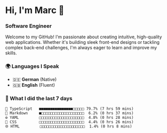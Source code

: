 # Hi, I'm Marc 👋 
### Software Engineer

Welcome to my GitHub! I'm passionate about creating intuitive, high-quality web applications. Whether it's building sleek front-end designs or tackling complex back-end challenges, I'm always eager to learn and improve my skills.  

### 🌍 Languages I Speak  
- 🇩🇪 **German** (Native)  
- 🇬🇧 **English** (Fluent)

### 🤯 What I did the last 7 days

```
🔷 TypeScript   ■■■■■■■■■■■■■■■□□□□□ 79.7% (7 hrs 59 mins)
📝 Markdown     ■□□□□□□□□□□□□□□□□□□□  6.2% (0 hrs 37 mins)
⚙️ YAML         □□□□□□□□□□□□□□□□□□□□  4.8% (0 hrs 28 mins)
🎨 CSS          □□□□□□□□□□□□□□□□□□□□  4.4% (0 hrs 26 mins)
🌐 HTML         □□□□□□□□□□□□□□□□□□□□  1.4% (0 hrs 8 mins)
```